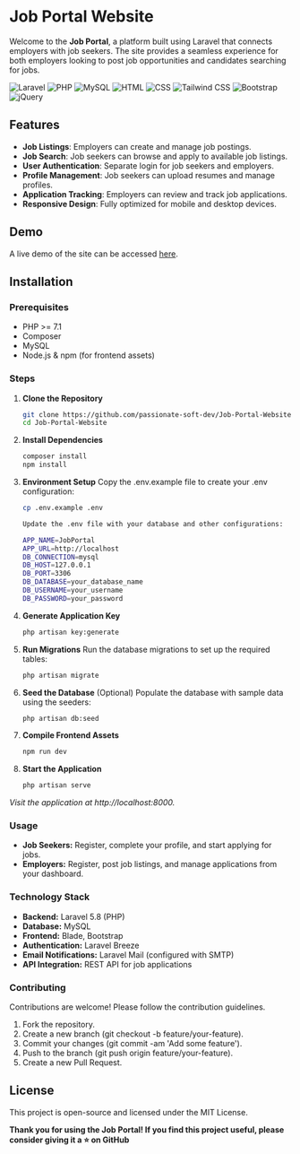 # Job Portal Website

Welcome to the **Job Portal**, a platform built using Laravel that connects employers with job seekers. The site provides a seamless experience for both employers looking to post job opportunities and candidates searching for jobs.

![Laravel](https://img.shields.io/badge/Laravel-FF2D20?style=for-the-badge&logo=Laravel&logoColor=white)
![PHP](https://img.shields.io/badge/PHP-777BB4?style=for-the-badge&logo=PHP&logoColor=white)
![MySQL](https://img.shields.io/badge/MySQL-4479A1?style=for-the-badge&logo=MySQL&logoColor=white)
![HTML](https://img.shields.io/badge/HTML-E34F26?style=for-the-badge&logo=HTML5&logoColor=white)
  ![CSS](https://img.shields.io/badge/CSS-1572B6?style=for-the-badge&logo=CSS3&logoColor=white)
  ![Tailwind CSS](https://img.shields.io/badge/Tailwind_CSS-38B2AC?style=for-the-badge&logo=tailwind-css&logoColor=white)
   ![Bootstrap](https://img.shields.io/badge/Bootstrap-563D7C?style=for-the-badge&logo=Bootstrap&logoColor=white)
   ![jQuery](https://img.shields.io/badge/jQuery-0769AD?style=for-the-badge&logo=jQuery&logoColor=white)
## Features

- **Job Listings**: Employers can create and manage job postings.
- **Job Search**: Job seekers can browse and apply to available job listings.
- **User Authentication**: Separate login for job seekers and employers.
- **Profile Management**: Job seekers can upload resumes and manage profiles.
- **Application Tracking**: Employers can review and track job applications.
- **Responsive Design**: Fully optimized for mobile and desktop devices.

## Demo

A live demo of the site can be accessed [here](#).

## Installation

### Prerequisites
- PHP >= 7.1
- Composer
- MySQL
- Node.js & npm (for frontend assets)

### Steps

1. **Clone the Repository**
   ```bash
   git clone https://github.com/passionate-soft-dev/Job-Portal-Website.git
   cd Job-Portal-Website

2. **Install Dependencies**
   ```bash
   composer install
   npm install

3. **Environment Setup** Copy the .env.example file to create your .env configuration:
   ```bash
   cp .env.example .env

   Update the .env file with your database and other configurations:

   APP_NAME=JobPortal
   APP_URL=http://localhost
   DB_CONNECTION=mysql
   DB_HOST=127.0.0.1
   DB_PORT=3306
   DB_DATABASE=your_database_name
   DB_USERNAME=your_username
   DB_PASSWORD=your_password

4. **Generate Application Key**
   ```bash
   php artisan key:generate

5. **Run Migrations** Run the database migrations to set up the required tables:
   ```bash
   php artisan migrate

6. **Seed the Database** (Optional) Populate the database with sample data using the seeders:
   ```bash
   php artisan db:seed

7. **Compile Frontend Assets**
   ```bash
   npm run dev

8. **Start the Application**
   ```bash
   php artisan serve

*Visit the application at http://localhost:8000.*

### Usage
- **Job Seekers:** Register, complete your profile, and start applying for jobs.
- **Employers:** Register, post job listings, and manage applications from your dashboard.

### Technology Stack
- **Backend:** Laravel 5.8 (PHP)
- **Database:** MySQL
- **Frontend:** Blade, Bootstrap
- **Authentication:** Laravel Breeze
- **Email Notifications:** Laravel Mail (configured with SMTP)
- **API Integration:** REST API for job applications

### Contributing
Contributions are welcome! Please follow the contribution guidelines.
   1. Fork the repository.
   2. Create a new branch (git checkout -b feature/your-feature).
   3. Commit your changes (git commit -am 'Add some feature').
   4. Push to the branch (git push origin feature/your-feature).
   5. Create a new Pull Request.

## License
This project is open-source and licensed under the MIT License.

**Thank you for using the Job Portal! If you find this project useful, please consider giving it a ⭐ on GitHub**